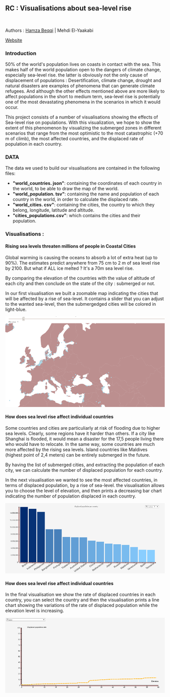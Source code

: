 ## RC : Visualisations about sea-level rise

<br/>

Authors : <a href="https://github.com/hamzaECL">Hamza Beqqi</a> | Mehdi El-Yaakabi

<a href="https://hamzaecl.github.io/projetRechauffementClimatique">Website</a>

### Introduction


50% of the world's population lives on coasts in contact with the sea. This makes half of the world population open to the dangers of climate change, especially sea-level rise. the latter is obviously not the only cause of displacement of populations : Desertification, climate change, drought and natural disasters are examples of phenomena that can generate climate refugees. And although the other effects mentioned above are more likely to affect populations in the short to medium term, sea-level rise is potentially one of the most devastating phenomena in the scenarios in which it would occur. 

This project consists of a number of visualisations showing the effects of Sea-level rise on populations. With this visualization, we hope to show the extent of this phenomenon by visualizing the submerged zones in different scenarios that range from the most optimistic to the most catastrophic (+70 m of climb), the most affected countries, and the displaced rate of population in each country. 


### DATA

The data we used to build our visualisations are contained in the following files: 

<ul>
	<li> <strong>"world_countries. json"</strong>: containing the coordinates of each country in the world, to be able to draw the map of the world.</li>
	<li><strong>"world_population. tsv"</strong>: containing the name and population of each country in the world, in order to calculate the displaced rate.</li>
	<li><strong>"world_cities. csv"</strong>: containing the cities, the country to which they belong, longitude, latitude and altitude. </li>
	<li><strong>"cities_populations.csv"</strong>: which contains the cities and their population.</li>
</ul>

### Visualisations : 


#### Rising sea levels threaten millions of people in Coastal Cities

Global warming is causing the oceans to absorb a lot of extra heat (up to 90%). The estimates predict anywhere from 75 cm to 2 m of sea level rise by 2100. But what if ALL ice melted ? It's a 70m sea level rise. 

By comparing the elevation of the countries with the value of altitude of each city and then conclude on the state of the city : submerged or not.

In our first visualisation we built a zoomable map indicating the cities that will be affected by a rise of sea-level. It contains a slider that you can adjust to the wanted sea-level, then the submergedged cities will be colored in light-blue. 

<p align="center">
  <img src=img/map.png>
</p>


#### How does sea level rise affect individual countries 

Some countries and cities are particuliarly at risk of flooding due to higher sea levels. Clearly, some regions have it harder than others. If a city like Shanghai is flooded, it would mean a disaster for the 17,5 people living there who would have to relocate. In the same way, some countries are much more affected by the rising sea levels. Island countries like Maldives (highest point of 2,4 meters) can be entirely submerged in the future. 

By having the list of submerged cities, and extracting the population of each city, we can calculate the number of displaced population for each country. 

In the next visualisation we wanted to see the most affected countries, in terms of displaced population, by a rise of sea-level. the visualisation allows you to choose the level of elevation, and then prints a decreasing bar chart indicating the number of population displaced in each country.     

<p align="center">
  <img src=img/most_affected_countries.png>
</p>


#### How does sea level rise affect individual countries 

In the final visualisation we show the rate of displaced countries in each country, you can select the country and then the visualisation prints a line chart showing the variations of the rate of displaced population while the elevation level is increasing. 

<p align="center">
  <img src=img/displaced_rate.png>
</p>
